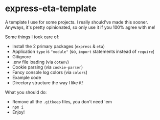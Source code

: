# express-eta-template

A template I use for some projects. I really should've made this sooner. Anyways, it's pretty opinionated, so only use it if you 100% agree with me!

Some things I took care of:

- Install the 2 primary packages (`express` & `eta`)
- Application `type` is `"module"` (so, `import` statements instead of `require`)
- Gitignore
- .env file loading (via `dotenv`)
- Cookie parsing (via `cookie-parser`)
- Fancy console log colors (via `colors`)
- Example code
- Directory structure the way I like it!

What you should do:

- Remove all the `.gitkeep` files, you don't need 'em
- `npm i`
- Enjoy!
